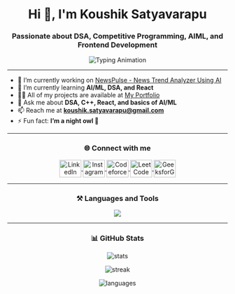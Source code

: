<h1 align="center">Hi 👋, I'm Koushik Satyavarapu</h1>
<h3 align="center">Passionate about DSA, Competitive Programming, AIML, and Frontend Development</h3>

<p align="center">
  <img src="https://readme-typing-svg.herokuapp.com?size=24&color=36BCF7&center=true&vCenter=true&lines=Learning+DSA;AI%2FML+Enthusiast;Frontend+Developer" alt="Typing Animation" />
</p>


---

- 🔭 I’m currently working on [NewsPulse - News Trend Analyzer Using AI](https://github.com/Koushik-Satyavarapu/NewsPulse.git)  
- 🌱 I’m currently learning **AI/ML, DSA, and React**  
- 👨‍💻 All of my projects are available at [My Portfolio](https://portfolio-seven-lovat-84.vercel.app/)  
- 💬 Ask me about **DSA, C++, React, and basics of AI/ML**  
- 📫 Reach me at **koushik.satyavarapu@gmail.com**  
- ⚡ Fun fact: **I’m a night owl 🌙**  

---

<h3 align="center">🌐 Connect with me</h3>
<p align="center">
  <a href="https://www.linkedin.com/in/koushik-satyavarapu-1063332a6?utm_source=share&utm_campaign=share_via&utm_content=profile&utm_medium=android_app" target="blank">
    <img align="center" src="https://raw.githubusercontent.com/rahuldkjain/github-profile-readme-generator/master/src/images/icons/Social/linked-in-alt.svg" alt="LinkedIn" height="40" width="50" />
  </a>
  <a href="https://instagram.com/koushik_2808" target="blank">
    <img align="center" src="https://raw.githubusercontent.com/rahuldkjain/github-profile-readme-generator/master/src/images/icons/Social/instagram.svg" alt="Instagram" height="40" width="50" />
  </a>
  <a href="https://codeforces.com/profile/koushiksatyavarapu" target="blank">
    <img align="center" src="https://raw.githubusercontent.com/rahuldkjain/github-profile-readme-generator/master/src/images/icons/Social/codeforces.svg" alt="Codeforces" height="40" width="50" />
  </a>
  <a href="https://leetcode.com/koushiksatyavarapu" target="blank">
    <img align="center" src="https://raw.githubusercontent.com/rahuldkjain/github-profile-readme-generator/master/src/images/icons/Social/leet-code.svg" alt="LeetCode" height="40" width="50" />
  </a>
  <a href="https://auth.geeksforgeeks.org/user/koushiksatyavarapu" target="blank">
    <img align="center" src="https://upload.wikimedia.org/wikipedia/commons/4/43/GeeksforGeeks.svg" alt="GeeksforGeeks" height="40" width="50" />
  </a>
</p>


---

<h3 align="center">⚒️ Languages and Tools</h3>
<p align="center">
  <img src="https://skillicons.dev/icons?i=c,cpp,java,python,html,css,js,react,mongodb,mysql,git&perline=8" />
</p>

---

<h3 align="center">📊 GitHub Stats</h3>
<p align="center">
  <img src="https://github-readme-stats.vercel.app/api?username=koushik-satyavarapu&show_icons=true&theme=tokyonight" alt="stats" />
</p>

<p align="center">
  <img src="https://github-readme-streak-stats.herokuapp.com/?user=koushik-satyavarapu&theme=tokyonight" alt="streak" />
</p>

<p align="center">
  <img src="https://github-readme-stats.vercel.app/api/top-langs/?username=koushik-satyavarapu&layout=compact&theme=tokyonight" alt="languages" />
</p>
